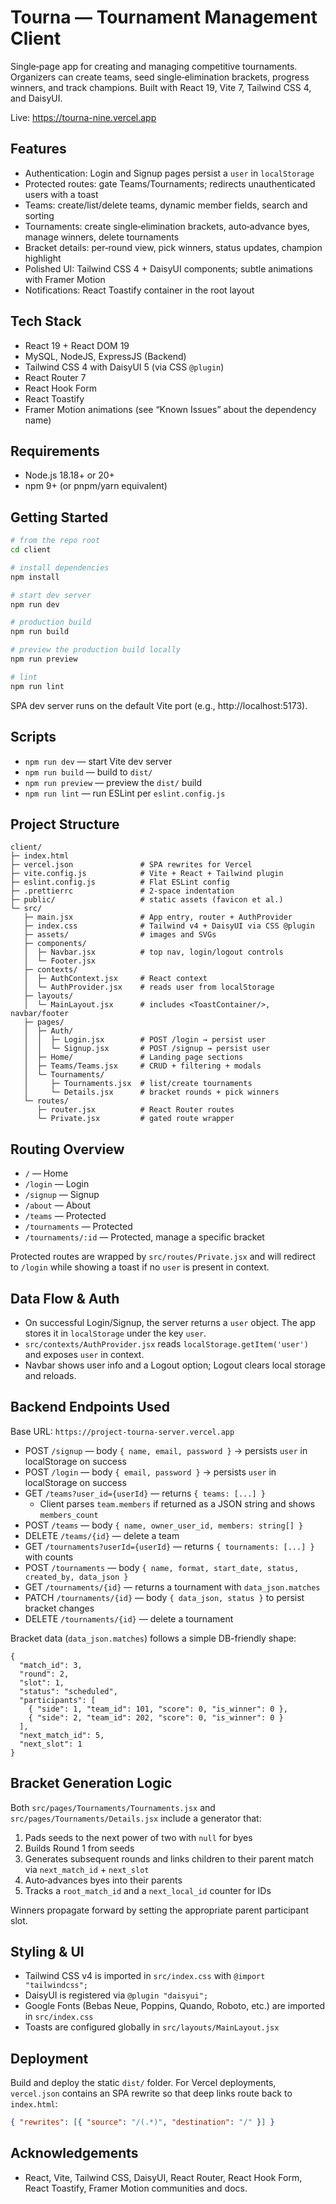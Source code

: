 # Tourna — Tournament Management Client

Single‑page app for creating and managing competitive tournaments. Organizers can create teams, seed single‑elimination brackets, progress winners, and track champions. Built with React 19, Vite 7, Tailwind CSS 4, and DaisyUI.

Live: https://tourna-nine.vercel.app

## Features

- Authentication: Login and Signup pages persist a `user` in `localStorage`
- Protected routes: gate Teams/Tournaments; redirects unauthenticated users with a toast
- Teams: create/list/delete teams, dynamic member fields, search and sorting
- Tournaments: create single‑elimination brackets, auto‑advance byes, manage winners, delete tournaments
- Bracket details: per‑round view, pick winners, status updates, champion highlight
- Polished UI: Tailwind CSS 4 + DaisyUI components; subtle animations with Framer Motion
- Notifications: React Toastify container in the root layout


## Tech Stack

- React 19 + React DOM 19
- MySQL, NodeJS, ExpressJS (Backend)
- Tailwind CSS 4 with DaisyUI 5 (via CSS `@plugin`)
- React Router 7
- React Hook Form
- React Toastify
- Framer Motion animations (see “Known Issues” about the dependency name)


## Requirements

- Node.js 18.18+ or 20+
- npm 9+ (or pnpm/yarn equivalent)


## Getting Started

```bash
# from the repo root
cd client

# install dependencies
npm install

# start dev server
npm run dev

# production build
npm run build

# preview the production build locally
npm run preview

# lint
npm run lint
```

SPA dev server runs on the default Vite port (e.g., http://localhost:5173).


## Scripts

- `npm run dev` — start Vite dev server
- `npm run build` — build to `dist/`
- `npm run preview` — preview the `dist/` build
- `npm run lint` — run ESLint per `eslint.config.js`


## Project Structure

```
client/
├─ index.html
├─ vercel.json               # SPA rewrites for Vercel
├─ vite.config.js            # Vite + React + Tailwind plugin
├─ eslint.config.js          # Flat ESLint config
├─ .prettierrc               # 2-space indentation
├─ public/                   # static assets (favicon et al.)
└─ src/
   ├─ main.jsx               # App entry, router + AuthProvider
   ├─ index.css              # Tailwind v4 + DaisyUI via CSS @plugin
   ├─ assets/                # images and SVGs
   ├─ components/
   │  ├─ Navbar.jsx          # top nav, login/logout controls
   │  └─ Footer.jsx
   ├─ contexts/
   │  ├─ AuthContext.jsx     # React context
   │  └─ AuthProvider.jsx    # reads user from localStorage
   ├─ layouts/
   │  └─ MainLayout.jsx      # includes <ToastContainer/>, navbar/footer
   ├─ pages/
   │  ├─ Auth/
   │  │  ├─ Login.jsx        # POST /login → persist user
   │  │  └─ Signup.jsx       # POST /signup → persist user
   │  ├─ Home/               # Landing page sections
   │  ├─ Teams/Teams.jsx     # CRUD + filtering + modals
   │  └─ Tournaments/
   │     ├─ Tournaments.jsx  # list/create tournaments
   │     └─ Details.jsx      # bracket rounds + pick winners
   └─ routes/
      ├─ router.jsx          # React Router routes
      └─ Private.jsx         # gated route wrapper
```


## Routing Overview

- `/` — Home
- `/login` — Login
- `/signup` — Signup
- `/about` — About
- `/teams` — Protected
- `/tournaments` — Protected
- `/tournaments/:id` — Protected, manage a specific bracket

Protected routes are wrapped by `src/routes/Private.jsx` and will redirect to `/login` while showing a toast if no `user` is present in context.


## Data Flow & Auth

- On successful Login/Signup, the server returns a `user` object. The app stores it in `localStorage` under the key `user`.
- `src/contexts/AuthProvider.jsx` reads `localStorage.getItem('user')` and exposes `user` in context.
- Navbar shows user info and a Logout option; Logout clears local storage and reloads.


## Backend Endpoints Used

Base URL: `https://project-tourna-server.vercel.app`

- POST `/signup` — body `{ name, email, password }` → persists `user` in localStorage on success
- POST `/login` — body `{ email, password }` → persists `user` in localStorage on success
- GET `/teams?user_id={userId}` — returns `{ teams: [...] }`
  - Client parses `team.members` if returned as a JSON string and shows `members_count`
- POST `/teams` — body `{ name, owner_user_id, members: string[] }`
- DELETE `/teams/{id}` — delete a team
- GET `/tournaments?userId={userId}` — returns `{ tournaments: [...] }` with counts
- POST `/tournaments` — body `{ name, format, start_date, status, created_by, data_json }`
- GET `/tournaments/{id}` — returns a tournament with `data_json.matches`
- PATCH `/tournaments/{id}` — body `{ data_json, status }` to persist bracket changes
- DELETE `/tournaments/{id}` — delete a tournament

Bracket data (`data_json.matches`) follows a simple DB-friendly shape:

```jsonc
{
  "match_id": 3,
  "round": 2,
  "slot": 1,
  "status": "scheduled",
  "participants": [
    { "side": 1, "team_id": 101, "score": 0, "is_winner": 0 },
    { "side": 2, "team_id": 202, "score": 0, "is_winner": 0 }
  ],
  "next_match_id": 5,
  "next_slot": 1
}
```


## Bracket Generation Logic

Both `src/pages/Tournaments/Tournaments.jsx` and `src/pages/Tournaments/Details.jsx` include a generator that:

1. Pads seeds to the next power of two with `null` for byes
2. Builds Round 1 from seeds
3. Generates subsequent rounds and links children to their parent match via `next_match_id` + `next_slot`
4. Auto‑advances byes into their parents
5. Tracks a `root_match_id` and a `next_local_id` counter for IDs

Winners propagate forward by setting the appropriate parent participant slot.


## Styling & UI

- Tailwind CSS v4 is imported in `src/index.css` with `@import "tailwindcss";`
- DaisyUI is registered via `@plugin "daisyui";`
- Google Fonts (Bebas Neue, Poppins, Quando, Roboto, etc.) are imported in `src/index.css`
- Toasts are configured globally in `src/layouts/MainLayout.jsx`


## Deployment

Build and deploy the static `dist/` folder. For Vercel deployments, `vercel.json` contains an SPA rewrite so that deep links route back to `index.html`:

```json
{ "rewrites": [{ "source": "/(.*)", "destination": "/" }] }
```

## Acknowledgements

- React, Vite, Tailwind CSS, DaisyUI, React Router, React Hook Form, React Toastify, Framer Motion communities and docs.
